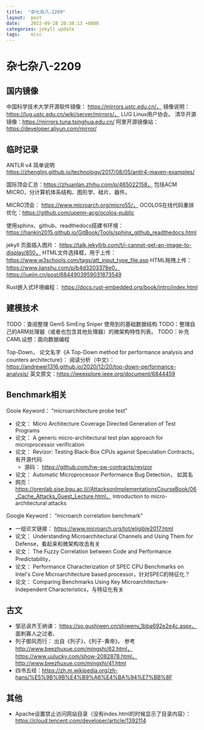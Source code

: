 ```yaml
---
title:  "杂七杂八-2209"
layout:  post
date:    2022-09-28 20:38:13 +0800
categories: jekyll update
tags:    misc
---
```


# 杂七杂八-2209

## 国内镜像

中国科学技术大学开源软件镜像： https://mirrors.ustc.edu.cn/， 镜像说明： https://lug.ustc.edu.cn/wiki/server/mirrors/， LUG Linux用户协会。
清华开源镜像：https://mirrors.tuna.tsinghua.edu.cn/
阿里开源镜像站： https://developer.aliyun.com/mirror/

## 临时记录

ANTLR v4 简单说明 https://zhenglinj.github.io/technology/2017/08/05/antlr4-maven-examples/

国际顶会汇总：https://zhuanlan.zhihu.com/p/465022158， 包括ACM MICRO，分计算机体系结构、图形学、硅片、器件。

MICRO顶会： https://www.microarch.org/micro55/，
OCOLOS在线代码重排优化：https://github.com/upenn-acg/ocolos-public

使用sphinx、github、readthedocs搭建书环境：https://hankin2015.github.io/GitBook/Tools/sphinx_github_readthedocs.html

jekyll 页面插入图片： https://talk.jekyllrb.com/t/i-cannot-get-an-image-to-display/850，
HTML文件选择框，用于上传：https://www.w3schools.com/tags/att_input_type_file.asp
HTML拖拽上传： https://www.jianshu.com/p/b4d3203378e0， https://juejin.cn/post/6844903959031873549

Rust嵌入式环境编程： https://docs.rust-embedded.org/book/intro/index.html

## 建模技术
TODO：查阅整理 Gem5 SimEng Sniper 使用到的基础数据结构
TODO：整理自己的ARM处理器（或者也包含其他处理器）的微架构特性列表。
TODO：补充 CAML设想：面向数据编程

Top-Down，
论文名字《A Top-Down method for performance analysis and counters architecture》：
阅读分析（中文）： https://andrewei1316.github.io/2020/12/20/top-down-performance-analysis/ 
英文原文：https://ieeexplore.ieee.org/document/6844459 

## Benchmark相关
Goole Keyword： “microarchitecture probe test”
 - 论文： Micro Architecture Coverage Directed Generation of Test Programs
 - 论文： A generic micro-architectural test plan approach for microprocessor verification
 - 论文： Revizor: Testing Black-Box CPUs against Speculation Contracts，有开源代码
   - 源码： https://github.com/hw-sw-contracts/revizor
 - 论文： Automatic Microprocessor Performance Bug Detection， 如其名
 - 网页： https://orenlab.sise.bgu.ac.il//AttacksonImplementationsCourseBook/06_Cache_Attacks_Guest_Lecture.html， Introduction to micro-architectural attacks

Google Keyword： “microarch correlation benchmark”
 - 一组论文链接： https://www.microarch.org/tot/eligible2017.html
 - 论文： Understanding Microarchitectural Channels and Using Them for Defense，看起来和微架构攻击有关
 - 论文： The Fuzzy Correlation between Code and Performance Predictability，
 - 论文： Performance Characterization of SPEC CPU Benchmarks on Intel's Core Microarchitecture based processor，针对SPEC的特征化？
 - 论文： Comparing Benchmarks Using Key Microarchitecture-Independent Characteristics，与特征化有关


## 古文

 - 邹忌讽齐王纳谏： https://so.gushiwen.cn/shiwenv_1bba692e2e4c.aspx， 面刺寡人之过者、
 - 列子御风而行： 出自《列子》，《列子-黄帝》。 参考 http://www.beezhuxue.com/mingshi/62.html，https://www.uulucky.com/show-2082878.html， http://www.beezhuxue.com/mingshi/41.html
 - 四书五经：https://zh.m.wikipedia.org/zh-hans/%E5%9B%9B%E4%B9%A6%E4%BA%94%E7%BB%8F


## 其他

 - Apache设置禁止访问网站目录（没有index.html的时候显示了目录内容）：https://cloud.tencent.com/developer/article/1392114


